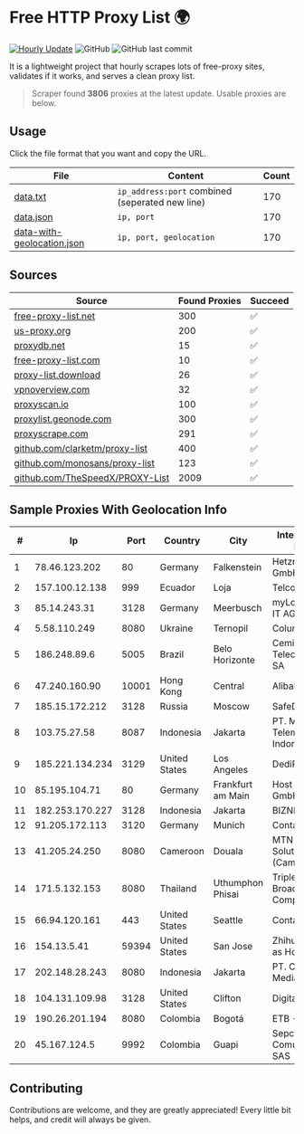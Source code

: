 
# Free HTTP Proxy List 🌍

[![Hourly Update](https://github.com/mertguvencli/http-proxy-list/actions/workflows/main.yml/badge.svg?branch=main)](https://github.com/mertguvencli/http-proxy-list/actions/workflows/main.yml)
![GitHub](https://img.shields.io/github/license/mertguvencli/http-proxy-list)
![GitHub last commit](https://img.shields.io/github/last-commit/mertguvencli/http-proxy-list)

It is a lightweight project that hourly scrapes lots of free-proxy sites, validates if it works, and serves a clean proxy list.


> Scraper found **3806** proxies at the latest update. Usable proxies are below.

## Usage

Click the file format that you want and copy the URL.


|File|Content|Count|
|----|-------|-----|
|[data.txt](https://raw.githubusercontent.com/mertguvencli/http-proxy-list/main/proxy-list/data.txt)|`ip_address:port` combined (seperated new line)|170|
|[data.json](https://raw.githubusercontent.com/mertguvencli/http-proxy-list/main/proxy-list/data.json)|`ip, port`|170|
|[data-with-geolocation.json](https://raw.githubusercontent.com/mertguvencli/http-proxy-list/main/proxy-list/data-with-geolocation.json)|`ip, port, geolocation`|170|

## Sources

|Source|Found Proxies|Succeed|
|------|-------------|-------|
|[free-proxy-list.net](https://free-proxy-list.net)|300|✅|
|[us-proxy.org](https://www.us-proxy.org)|200|✅|
|[proxydb.net](http://proxydb.net)|15|✅|
|[free-proxy-list.com](https://free-proxy-list.com/?page=&port=&type%5B%5D=http&type%5B%5D=https&up_time=0&search=Search)|10|✅|
|[proxy-list.download](https://www.proxy-list.download/HTTP)|26|✅|
|[vpnoverview.com](https://vpnoverview.com/privacy/anonymous-browsing/free-proxy-servers)|32|✅|
|[proxyscan.io](https://www.proxyscan.io)|100|✅|
|[proxylist.geonode.com](https://proxylist.geonode.com/api/proxy-list?limit=300&page=1&sort_by=lastChecked&sort_type=desc&protocols=http,https)|300|✅|
|[proxyscrape.com](https://api.proxyscrape.com/v2/?request=displayproxies&protocol=http&timeout=10000&country=all&ssl=all&anonymity=all)|291|✅|
|[github.com/clarketm/proxy-list](https://raw.githubusercontent.com/clarketm/proxy-list/master/proxy-list-raw.txt)|400|✅|
|[github.com/monosans/proxy-list](https://raw.githubusercontent.com/monosans/proxy-list/main/proxies/http.txt)|123|✅|
|[github.com/TheSpeedX/PROXY-List](https://raw.githubusercontent.com/TheSpeedX/PROXY-List/master/http.txt)|2009|✅|


## Sample Proxies With Geolocation Info

|#|Ip|Port|Country|City|Internet Service Provider|
|-|--|----|-------|----|-------------------------|
|1|78.46.123.202|80|Germany|Falkenstein|Hetzner Online GmbH|
|2|157.100.12.138|999|Ecuador|Loja|Telconet S.A|
|3|85.14.243.31|3128|Germany|Meerbusch|myLoc managed IT AG|
|4|5.58.110.249|8080|Ukraine|Ternopil|Columbus|
|5|186.248.89.6|5005|Brazil|Belo Horizonte|Cemig Telecomunicações SA|
|6|47.240.160.90|10001|Hong Kong|Central|Alibaba.com LLC|
|7|185.15.172.212|3128|Russia|Moscow|SafeData LLC|
|8|103.75.27.58|8087|Indonesia|Jakarta|PT. Mora Telematika Indonesia|
|9|185.221.134.234|3129|United States|Los Angeles|DediPath|
|10|85.195.104.71|80|Germany|Frankfurt am Main|Host Europe GmbH|
|11|182.253.170.227|3128|Indonesia|Jakarta|BIZNET|
|12|91.205.172.113|3120|Germany|Munich|Contabo GmbH|
|13|41.205.24.250|8080|Cameroon|Douala|MTN Network Solutions (Cameroon)|
|14|171.5.132.153|8080|Thailand|Uthumphon Phisai|Triple T Broadband Public Company Limited|
|15|66.94.120.161|443|United States|Seattle|Contabo Inc.|
|16|154.13.5.41|59394|United States|San Jose|Zhihua Lu trading as HostHub|
|17|202.148.28.243|8080|Indonesia|Jakarta|PT. Core Mediatech|
|18|104.131.109.98|3128|United States|Clifton|DigitalOcean, LLC|
|19|190.26.201.194|8080|Colombia|Bogotá|ETB - Colombia|
|20|45.167.124.5|9992|Colombia|Guapi|Sepcom Comunicaciones SAS|



## Contributing

Contributions are welcome, and they are greatly appreciated! Every
little bit helps, and credit will always be given.

